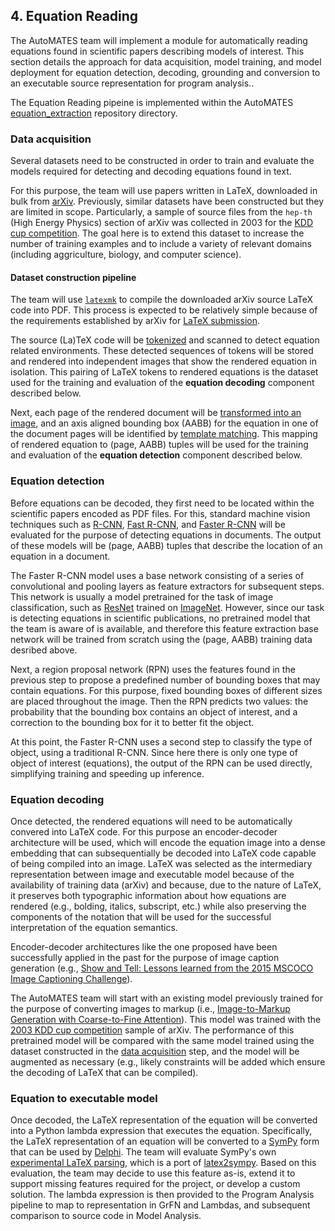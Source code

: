 ## 4. Equation Reading

The AutoMATES team will implement a module for automatically reading
equations found in scientific papers describing models of interest.
This section details the approach for data acquisition, model
training, and model deployment for equation detection, decoding,
grounding and conversion to an executable source representation for
program analysis..

The Equation Reading pipeine is implemented within the AutoMATES
[equation_extraction](https://github.com/ml4ai/automates/tree/master/equation_extraction)
repository directory.

### Data acquisition

Several datasets need to be constructed in order to train and evaluate
the models required for detecting and decoding equations found in
text.

For this purpose, the team will use papers written in LaTeX,
downloaded in bulk from
[arXiv](https://arxiv.org/help/bulk_data_s3). Previously, similar
datasets have been constructed but they are limited in
scope. Particularly, a sample of source files from the `hep-th` (High
Energy Physics) section of arXiv was collected in 2003 for the [KDD
cup
competition](http://www.cs.cornell.edu/projects/kddcup/datasets.html).
The goal here is to extend this dataset to increase the number of
training examples and to include a variety of relevant domains
(including aggriculture, biology, and computer science).

#### Dataset construction pipeline

The team will use [`latexmk`](https://mg.readthedocs.io/latexmk.html)
to compile the downloaded arXiv source LaTeX code into PDF.  This
process is expected to be relatively simple because of the
requirements established by arXiv for [LaTeX
submission](https://arxiv.org/help/submit_tex).

The source (La)TeX code will be
[tokenized](https://github.com/tiarno/plastex) and scanned to detect
equation related environments. These detected sequences of tokens will
be stored and rendered into independent images that show the rendered
equation in isolation. This pairing of LaTeX tokens to rendered
equations is the dataset used for the training and evaluation of the
**equation decoding** component described below.

Next, each page of the rendered document will be [transformed into an
image](https://github.com/Belval/pdf2image), and an axis aligned
bounding box (AABB) for the equation in one of the document pages will
be identified by [template
matching](https://docs.opencv.org/4.0.0/df/dfb/group__imgproc__object.html).
This mapping of rendered equation to (page, AABB) tuples will be used
for the training and evaluation of the **equation detection**
component described below.

### Equation detection

Before equations can be decoded, they first need to be located within
the scientific papers encoded as PDF files.  For this, standard
machine vision techniques such as
[R-CNN](https://arxiv.org/abs/1311.2524), [Fast
R-CNN](https://arxiv.org/abs/1504.08083), and [Faster
R-CNN](https://arxiv.org/abs/1506.01497) will be evaluated for the
purpose of detecting equations in documents.  The output of these
models will be (page, AABB) tuples that describe the location of an
equation in a document.

The Faster R-CNN model uses a base network consisting of a series of
convolutional and pooling layers as feature extractors for subsequent
steps. This network is usually a model pretrained for the task of
image classification, such as
[ResNet](https://arxiv.org/abs/1512.03385) trained on
[ImageNet](http://www.image-net.org/). However, since our task is
detecting equations in scientific publications, no pretrained model
that the team is aware of is available, and therefore this feature
extraction base network will be trained from scratch using the (page,
AABB) training data desribed above.

Next, a region proposal network (RPN) uses the features found in the
previous step to propose a predefined number of bounding boxes that
may contain equations. For this purpose, fixed bounding boxes of
different sizes are placed throughout the image. Then the RPN predicts
two values: the probability that the bounding box contains an object
of interest, and a correction to the bounding box for it to better fit
the object.

At this point, the Faster R-CNN uses a second step to classify the
type of object, using a traditional R-CNN. Since here there is only
one type of object of interest (equations), the output of the RPN can
be used directly, simplifying training and speeding up inference.

### Equation decoding

Once detected, the rendered equations will need to be automatically
convered into LaTeX code.  For this purpose an encoder-decoder
architecture will be used, which will encode the equation image into a
dense embedding that can subsequentially be decoded into LaTeX code
capable of being compiled into an image. LaTeX was selected as the
intermediary representation between image and executable model because
of the availability of training data (arXiv) and because, due to the
nature of LaTeX, it preserves both typographic information about how
equations are rendered (e.g., bolding, italics, subscript, etc.)
while also preserving the components of the notation that will be used
for the successful interpretation of the equation semantics.


Encoder-decoder architectures like the one proposed have been
successfully applied in the past for the purpose of image caption
generation (e.g., [Show and Tell: Lessons learned from the 2015 MSCOCO
Image Captioning Challenge](https://arxiv.org/abs/1609.06647)).

The AutoMATES team will start with an existing model previously
trained for the purpose of converting images to markup (i.e.,
[Image-to-Markup Generation with Coarse-to-Fine
Attention](https://arxiv.org/abs/1609.04938)).  This model was trained
with the [2003 KDD cup
competition](http://www.cs.cornell.edu/projects/kddcup/datasets.html)
sample of arXiv. The performance of this pretrained model will be
compared with the same model trained using the dataset constructed in
the [data acquisition](#data-acquisition) step, and the model will be
augmented as necessary (e.g., likely constraints will be added which
ensure the decoding of LaTeX that can be compiled).


### Equation to executable model

Once decoded, the LaTeX representation of the equation will be
converted into a Python lambda expression that executes the equation.
Specifically, the LaTeX representation of an equation will be
converted to a [SymPy](https://www.sympy.org/en/index.html) form that
can be used by [Delphi](https://github.com/ml4ai/delphi). The team
will evaluate SymPy's own [experimental LaTeX
parsing](https://docs.sympy.org/latest/modules/parsing.html#experimental-latex-parsing),
which is a port of
[latex2sympy](https://github.com/augustt198/latex2sympy).  Based on
this evaluation, the team may decide to use this feature as-is, extend
it to support missing features required for the project, or develop a
custom solution.  The lambda expression is then provided to the
Program Analysis pipeline to map to representation in GrFN and
Lambdas, and subsequent comparison to source code in Model Analysis.
